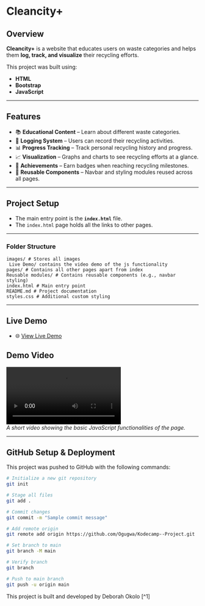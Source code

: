 # Cleancity+  

## Overview  
**Cleancity+** is a website that educates users on waste categories and helps them **log, track, and visualize** their recycling efforts.  

This project was built using:  
- **HTML**  
- **Bootstrap**  
- **JavaScript**  

---

## Features  
- 📚 **Educational Content** – Learn about different waste categories.  
- 📝 **Logging System** – Users can record their recycling activities.  
- 📊 **Progress Tracking** – Track personal recycling history and progress.  
- 📈 **Visualization** – Graphs and charts to see recycling efforts at a glance.  
- 🏅 **Achievements** – Earn badges when reaching recycling milestones.  
- 🔄 **Reusable Components** – Navbar and styling modules reused across all pages.  

---
## Project Setup  

- The main entry point is the **`index.html`** file.  
- The `index.html` page holds all the links to other pages.  

---

### Folder Structure  
```
images/ # Stores all images
 Live Demo/ contains the video demo of the js functionality
pages/ # Contains all other pages apart from index
Reusable modules/ # Contains reusable components (e.g., navbar styling)
index.html # Main entry point
README.md # Project documentation
styles.css # Additional custom styling

```


---

## Live Demo  
- 🌐 [View Live Demo](https://kodecamp-project.vercel.app/)  

## Demo Video  
![Demo Video](./Live%20Demo/Live%20demo.mp4)  
*A short video showing the basic JavaScript functionalities of the page.*  

---

## GitHub Setup & Deployment  

This project was pushed to GitHub with the following commands:  

```bash
# Initialize a new git repository
git init

# Stage all files
git add .

# Commit changes
git commit -m "Sample commit message"

# Add remote origin
git remote add origin https://github.com/Ogugwa/Kodecamp--Project.git

# Set branch to main
git branch -M main

# Verify branch
git branch

# Push to main branch
git push -u origin main
```
This project is built and developed by Deborah Okolo [^1]












